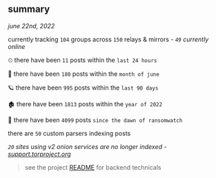 
## summary
_june 22nd, 2022_

currently tracking `104` groups across `150` relays & mirrors - _`49` currently online_

⏲ there have been `11` posts within the `last 24 hours`

🦈 there have been `180` posts within the `month of june`

🪐 there have been `995` posts within the `last 90 days`

🏚 there have been `1813` posts within the `year of 2022`

🦕 there have been `4099` posts `since the dawn of ransomwatch`

there are `50` custom parsers indexing posts

_`20` sites using v2 onion services are no longer indexed - [support.torproject.org](https://support.torproject.org/onionservices/v2-deprecation/)_

> see the project [README](https://github.com/joshhighet/ransomwatch#ransomwatch--) for backend technicals
